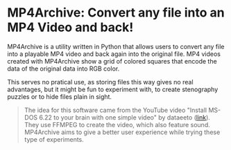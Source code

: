 # MP4Archive: Convert any file into an MP4 Video and back!

MP4Archive is a utility written in Python that allows users to convert any file into a playable MP4 video and back again
into the original file. MP4 videos created with MP4Archive show a grid of colored squares that encode the data of the
original data into RGB color.

This serves no pratical use, as storing files this way gives no real advantages, but it might be fun to experiment with,
to create stenography puzzles or to hide files plain in sight.

> The idea for this software came from the YouTube video "Install MS-DOS 6.22 to your brain with one simple video" by
> dataeeto ([link](https://www.youtube.com/watch?v=Y2L7_2Wvycc)). They use FFMPEG to create the video, which also
> feature sound. MP4Archive aims to give a better user experience while trying these type of experiments.

